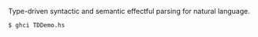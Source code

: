 Type-driven syntactic and semantic effectful parsing for natural language.

```
$ ghci TDDemo.hs
```
